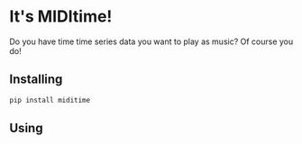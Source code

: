 It's MIDItime!
=======================

Do you have time time series data you want to play as music? Of course you do!

Installing
----------

```python
pip install miditime
```

Using
----------